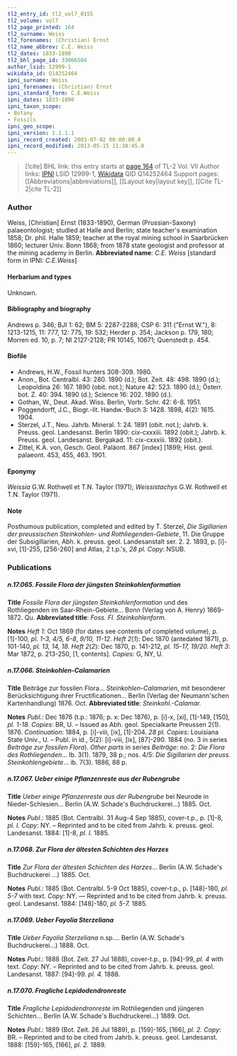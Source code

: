 ```yaml
---
tl2_entry_id: tl2_vol7_0155
tl2_volume: vol7
tl2_page_printed: 164
tl2_surname: Weiss
tl2_forenames: (Christian) Ernst
tl2_name_abbrev: C.E. Weiss
tl2_dates: 1833-1890
tl2_bhl_page_id: 33066504
author_lsid: 12999-1
wikidata_id: Q14252464
ipni_surname: Weiss
ipni_forenames: (Christian) Ernst
ipni_standard_form: C.E.Weiss
ipni_dates: 1833-1890
ipni_taxon_scope: 
- Botany
- Fossils
ipni_geo_scope: 
ipni_version: 1.1.1.1
ipni_record_created: 2003-07-02 00:00:00.0
ipni_record_modified: 2013-05-15 11:38:45.0
---
```


> [!cite] BHL link: this entry starts at [page 164](https://www.biodiversitylibrary.org/page/33066504) of TL-2 Vol. VII
> Author links: [IPNI](https://www.ipni.org/a/12999-1) LSID 12999-1, [Wikidata](https://www.wikidata.org/wiki/Q14252464) QID Q14252464
> Support pages: [[Abbreviations|abbreviations]], [[Layout key|layout key]], [[Cite TL-2|cite TL-2]]

### Author

Weiss, \[Christian\] Ernst (1833-1890), German (Prussian-Saxony) palaeontologist; studied at Halle and Berlin; state teacher's examination 1858; Dr. phil. Halle 1859; teacher at the royal mining school in Saarbrücken 1860; lecturer Univ. Bonn 1868; from 1878 state geologist and professor at the mining academy in Berlin. 
**Abbreviated name**: *C.E. Weiss* \[standard form in IPNI: *C.E.Weiss*\]

#### Herbarium and types

Unknown.

#### Bibliography and biography

Andrews p. 346; BJI 1: 62; BM 5: 2287-2288; CSP 6: 311 ("Ernst W."), 8: 1213-1215, 11: 777, 12: 775, 19: 532; Herder p. 354; Jackson p. 179, 180; Morren ed. 10, p. 7; NI 2127-2128; PR 10145, 10671; Quenstedt p. 454.

#### Biofile

- Andrews, H.W., Fossil hunters 308-309. 1980.
- Anon., Bot. Centralbl. 43: 280. 1890 (d.); Bot. Zeit. 48: 498. 1890 (d.); Leopoldina 26: 167. 1890 (obit. not.); Nature 42: 523. 1890 (d.); Österr. bot. Z. 40: 394. 1890 (d.); Science 16: 202. 1890 (d.).
- Gothan, W., Deut. Akad. Wiss. Berlin, Vortr. Schr. 42: 6-8. 1951.
- Poggendorff, J.C., Biogr.-lit. Handw.-Buch 3: 1428. 1898, 4(2): 1615. 1904.
- Sterzel, J.T., Neu. Jahrb. Mineral. 1: 24. 1891 (obit. not.); Jahrb. k. Preuss. geol. Landesanst. Berlin 1890: cix-cxxxiii. 1892 (obit.); Jahrb. k. Preuss. geol. Landesanst. Bergakad. 11: cix-cxxxiii. 1892 (obit.).
- Zittel, K.A. von, Gesch. Geol. Paläont. 867 \[index\] \[1899; Hist. geol. palaeont. 453, 455, 463. 1901.

#### Eponymy

*Weissia* G.W. Rothwell et T.N. Taylor (1971); *Weissistachys* G.W. Rothwell et T.N. Taylor (1971).

#### Note

Posthumous publication, completed and edited by T. Sterzel, *Die Sigillarien der preussischen Steinkohlen- und Rothliegenden-Gebiete*, 11. Die Gruppe der Subsigillarien, Abh.
k. preuss. geol. Landesanstalt ser. 2. 2. 1893, p. \[i\]-xvi, \[1\]-255, \[256-260\] and Atlas, 2 t.p.'s, *28 pl. Copy*: NSUB.

### Publications

##### n.17.065. Fossile Flora der jüngsten Steinkohlenformation

**Title**
*Fossile Flora der jüngsten Steinkohlenformation* und des Rothliegenden im Saar-Rhein-Gebiete... Bonn (Verlag von A. Henry) 1869-1872. Qu.
**Abbreviated title**: *Foss. Fl. Steinkohlenform.*

**Notes**
*Heft 1*: Oct 1869 (for dates see contents of completed volume), p. \[1\]-100, *pl. 1-3, 4/5, 6-8*, *9/10, 11-12*.
*Heft 2*(*1*): Dec 1870 (antedated 1871), p. 101-140, *pl. 13, 14, 18.*
*Heft 2*(*2*): Dec 1870, p. 141-212, *pl. 15-17, 19/20.*
*Heft 3*: Mar 1872, p. 213-250, \[1, contents\].
*Copies*: G, NY, U.

##### n.17.066. Steinkohlen-Calamarien

**Title**
Beiträge zur fossilen Flora... *Steinkohlen-Calamarien*, mit besonderer Berücksichtigung ihrer Fructificationen... Berlin (Verlag der Neumann'schen Kartenhandlung) 1876. Oct.
**Abbreviated title**: *Steinkohl.-Calamar.*

**Notes**
*Publ*.: Dec 1876 (t.p.: 1876; p. x: Dec 1876), p. \[i\]-x, \[xi\], \[1\]-149, \[150\], *pl. 1-18. Copies*: BR, U. – Issued as Abh. geol. Specialkarte Preussen 2(1). 1876.
*Continuation*: 1884, p. \[i\]-viii, \[ix\], \[1\]-204. *28 pl. Copies*: Louisiana State Univ., U. – Publ. in id., 5(2): \[i\]-viii, \[ix\], \[87\]-290. 1884 (no. 3 in series *Beiträge zur fossilen Flora*).
*Other parts* in series *Beiträge*: no. 2: *Die Flora des Rothliegenden*... lb. 3(1). 1879, 38 p.; nos. 4/5: *Die Sigillarien der preuss. Steinkohlengebiete*... ib. 7(3). 1886, 88 p.

##### n.17.067. Ueber einige Pflanzenreste aus der Rubengrube

**Title**
*Ueber einige Pflanzenreste aus der Rubengrube* bei Neurode in Nieder-Schlesien... Berlin (A.W. Schade's Buchdruckerei...) 1885. Oct.

**Notes**
*Publ*.: 1885 (Bot. Centralbl. 31 Aug-4 Sep 1885), cover-t.p., p. \[1\]-8, *pl. I. Copy*: NY. – Reprinted and to be cited from Jahrb. k. preuss. geol. Landesanst. 1884: \[1\]-8, *pl. I.* 1885.

##### n.17.068. Zur Flora der ältesten Schichten des Harzes

**Title**
*Zur Flora der ältesten Schichten des Harzes*... Berlin (A.W. Schade's Buchdruckerei ...) 1885. Oct.

**Notes**
*Publ*.: 1885 (Bot. Centralbl. 5-9 Oct 1885), cover-t.p., p. \[148\]-180, *pl. 5-7* with text.
*Copy*: NY. — Reprinted and to be cited from Jahrb. k. preuss. geol. Landesanst. 1884: \[148\]-180, *pl. 5-7.* 1885.

##### n.17.069. Ueber Fayolia Sterzeliana

**Title**
*Ueber Fayolia Sterzeliana* n.sp.... Berlin (A.W. Schade's Buchdruckerei...) 1888. Oct.

**Notes**
*Publ*.: 1888 (Bot. Zeit. 27 Jul 1888), cover-t.p., p. \[94\]-99, *pl. 4* with text. *Copy*: NY. – Reprinted and to be cited from Jahrb. k. preuss. geol. Landesanst. 1887: \[94\]-99. *pl. 4.* 1888.

##### n.17.070. Fragliche Lepidodendronreste

**Title**
*Fragliche Lepidodendronreste* im Rothliegenden und jüngeren Schichten... Berlin (A.W. Schade's Buchdruckerei...) 1889. Oct.

**Notes**
*Publ*.: 1889 (Bot. Zeit. 26 Jul 1889), p. \[159\]-165, \[166\], *pl. 2. Copy*: BR. – Reprinted and to be cited from Jahrb. k. preuss. geol. Landesanst. 1888: \[159\]-165, \[166\], *pl. 2.* 1889.

